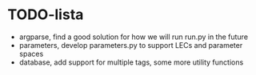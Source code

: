 TODO-lista
======
- argparse, find a good solution for how we will run run.py in the future
- parameters, develop parameters.py to support LECs and parameter spaces
- database, add support for multiple tags, some more utility functions


